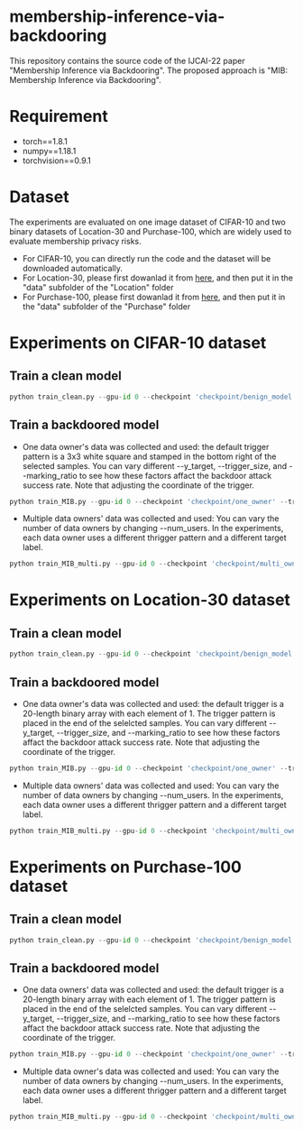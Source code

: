 # membership-inference-via-backdooring
This repository contains the source code of the IJCAI-22 paper "Membership Inference via Backdooring". The proposed approach is "MIB: Membership Inference via Backdooring".

# Requirement 
* torch==1.8.1
* numpy==1.18.1
* torchvision==0.9.1

# Dataset
The experiments are evaluated on one image dataset of CIFAR-10 and two binary datasets of Location-30 and Purchase-100, which are widely used to evaluate membership privacy risks.
* For CIFAR-10, you can directly run the code and the dataset will be downloaded automatically.
* For Location-30, please first dowanlad it from [here](https://drive.google.com/drive/folders/1OaUMIbuMW4I0ajUi7-o6bGtw1W_seBUp?usp=sharing), and then put it in the "data" subfolder of the "Location" folder
* For Purchase-100, please first dowanlad it from [here](https://drive.google.com/drive/folders/1FBJ6c8v9pM9kO1tX19ccmd3noZRC2JBh?usp=sharing), and then put it in the "data" subfolder of the "Purchase" folder

# Experiments on CIFAR-10 dataset
## Train a clean model
```python
python train_clean.py --gpu-id 0 --checkpoint 'checkpoint/benign_model'
```
## Train a backdoored model
* One data owner's data was collected and used: the default trigger pattern is a 3x3 white square and stamped in the bottom right of the selected samples. You can vary different --y_target, --trigger_size, and --marking_ratio to see how these factors affact the backdoor attack success rate. Note that adjusting the coordinate of the trigger.
```python
python train_MIB.py --gpu-id 0 --checkpoint 'checkpoint/one_owner' --trigger 'white_square' --y_target 1 --trigger_size 3 --trigger_coordinate_x 29 --trigger_coordinate_y 29 --marking_rate 0.001
```

* Multiple data owners' data was collected and used: You can vary the number of data owners by changing --num_users. In the experiments, each data owner uses a different thrigger pattern and a different target label.
```python
python train_MIB_multi.py --gpu-id 0 --checkpoint 'checkpoint/multi_owner' --num_users 10
```
# Experiments on Location-30 dataset
## Train a clean model
```python
python train_clean.py --gpu-id 0 --checkpoint 'checkpoint/benign_model'
```
## Train a backdoored model
* One data owner's data was collected and used: the default trigger is a 20-length binary array with each element of 1. The trigger pattern is placed in the end of the selelcted samples. You can vary different --y_target, --trigger_size, and --marking_ratio to see how these factors affact the backdoor attack success rate. Note that adjusting the coordinate of the trigger. 
```python
python train_MIB.py --gpu-id 0 --checkpoint 'checkpoint/one_owner' --trigger 'binary_1' --y_target 1 --trigger_size 20 --trigger_locate 426 --marking_rate 0.002
```

* Multiple data owners' data was collected and used: You can vary the number of data owners by changing --num_users. In the experiments, each data owner uses a different thrigger pattern and a different target label.
```python
python train_MIB_multi.py --gpu-id 0 --checkpoint 'checkpoint/multi_owner' --num_users 10
```

# Experiments on Purchase-100 dataset
## Train a clean model
```python
python train_clean.py --gpu-id 0 --checkpoint 'checkpoint/benign_model'
```
## Train a backdoored model
* One data owners' data was collected and used: the default trigger is a 20-length binary array with each element of 1. The trigger pattern is placed in the end of the selelcted samples. You can vary different --y_target, --trigger_size, and --marking_ratio to see how these factors affact the backdoor attack success rate. Note that adjusting the coordinate of the trigger. 
```python
python train_MIB.py --gpu-id 0 --checkpoint 'checkpoint/one_owner' --trigger 'binary_1' --y_target 1 --trigger_size 20 --trigger_locate 580 --marking_rate 0.001
```

* Multiple data owner's data was collected and used: You can vary the number of data owners by changing --num_users. In the experiments, each data owner uses a different thrigger pattern and a different target label.
```python
python train_MIB_multi.py --gpu-id 0 --checkpoint 'checkpoint/multi_owner' --num_users 10
```
